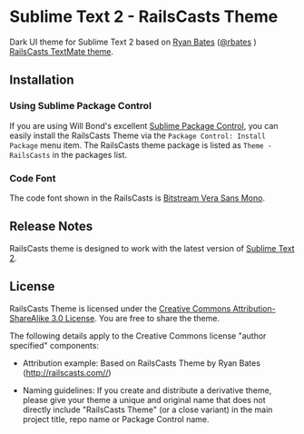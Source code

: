 # Sublime Text 2 - RailsCasts Theme

Dark UI theme for Sublime Text 2 based on [Ryan Bates](http://railscasts.com/about) ([@rbates](https://twitter.com/rbates) ) [RailsCasts TextMate theme](http://media.railscasts.com/resources/textmate_theme.zip).

## Installation

### Using Sublime Package Control

If you are using Will Bond's excellent [Sublime Package Control](http://wbond.net/sublime_packages/package_control), you can easily install the RailsCasts Theme via the `Package Control: Install Package` menu item. The RailsCasts theme package is listed as `Theme - RailsCasts` in the packages list.

### Code Font

The code font shown in the RailsCasts is [Bitstream Vera Sans Mono](http://www-old.gnome.org/fonts/).

## Release Notes

RailsCasts theme is designed to work with the latest version of [Sublime Text 2](http://www.sublimetext.com/dev).

## License

RailsCasts Theme is licensed under the [Creative Commons Attribution-ShareAlike 3.0 License](http://creativecommons.org/licenses/by-sa/3.0/). You are free to share the theme.

The following details apply to the Creative Commons license "author specified" components:

* Attribution example: Based on RailsCasts Theme by Ryan Bates (http://railscasts.com//)

* Naming guidelines: If you create and distribute a derivative theme, please give your theme a unique and original name that does not directly include "RailsCasts Theme" (or a close variant) in the main project title, repo name or Package Control name.